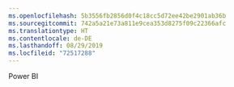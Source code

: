 ```yaml
---
ms.openlocfilehash: 5b3556fb2856d0f4c18cc5d72ee42be2901ab36b
ms.sourcegitcommit: 742a5a21e73a811e9cea353d8275f09c22366afc
ms.translationtype: HT
ms.contentlocale: de-DE
ms.lasthandoff: 08/29/2019
ms.locfileid: "72517288"
---
```

Power BI
